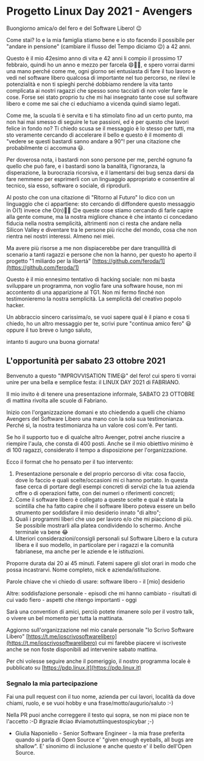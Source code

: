 # Progetto Linux Day 2021 - Avengers

Buongiorno amica/o del fero e del Software Libero! 😉

Come stai? Io e la mia famiglia stiamo bene e io sto facendo il possibile per "andare in pensione" (cambiare il flusso del Tempo diciamo 😉) a 42 anni. 

Questo è il mio 42esimo anno di vita e 42 anni li compio il prossimo 17 febbraio, quindi ho un anno e mezzo per farcela 😄💪🏻, e spero vorrai darmi una mano perché come me, ogni giorno sei entusiasta di fare il tuo lavoro e vedi nel software libero qualcosa di importante nel tuo percorso, ne rilevi le potenzialità e non ti spieghi perché dobbiamo rendere la vita tanto complicata ai nostri ragazzi che spesso sono tacciati di non voler fare le cose.
Forse sei stato proprio tu che mi hai insegnato tante cose sul software libero e come me sai che ci educhiamo a vicenda quindi siamo legati.

Come me, la scuola ti è servita e ti ha stimolato fino ad un certo punto, ma non hai mai smesso di seguire le tue passioni, ed è per questo che lavori felice in fondo no? Ti chiedo scusa se il messaggio è lo stesso per tutti, ma sto veramente cercando di accelerare il bello e questo è il momento di "vedere se questi bastardi sanno andare a 90"! per una citazione che probabilmente ci accomuna 😃. 

Per doverosa nota, i bastardi non sono persone per me, perché ognuno fa quello che può fare, e i bastardi sono la banalità, l'ignoranza, la disperazione, la burocrazia ricorsiva, e il lamentarsi dei bug senza darsi da fare nemmeno per esprimerli con un linguaggio appropriato e consentire al tecnico, sia esso, software o sociale, di riprodurli.

Al posto che con una citazione di "Ritorno al Futuro" lo dico con un linguaggio che ci appartiene: sto cercando di diffondere questo messaggio in O(1) invece che O(n)👍🏻 😉e queste cose stiamo cercando di farle capire alla gente comune, ma la nostra migliore chance è che intanto ci concedano fiducia nella nostra semplicità, altrimenti non ci resta che andare nella Silicon Valley e diventare tra le persone più ricche del mondo, cosa che non rientra nei nostri interessi. Almeno nei miei.

Ma avere più risorse a me non dispiacerebbe per dare tranquillità di scenario a tanti ragazzi e persone che non la hanno, per questo ho aperto il progetto "1 miliardo per la libertà" [https://github.com/feroda/1](https://github.com/feroda/1)

Questo è il mio ennesimo tentativo di hacking sociale: non mi basta sviluppare un programma, non voglio fare una software house, non mi accontento di una apparizione al TG1.  Non mi fermo finché non testimonieremo la nostra semplicità. La semplicità del creativo popolo hacker.

Un abbraccio sincero carissima/o, se vuoi sapere qual è il piano e cosa ti chiedo, ho un altro messaggio per te, scrivi pure "continua amico fero" 😃 oppure il tuo breve o lungo saluto,

intanto ti auguro una buona giornata!

## L'opportunità per sabato 23 ottobre 2021

Benvenuto a questo "IMPROVVISATION TIME😃" del fero! 
cui spero ti vorrai unire per una bella e semplice festa: il LINUX DAY 2021 di FABRIANO.

Il mio invito è di tenere una presentazione informale, SABATO 23 OTTOBRE di mattina rivolta alle scuole di Fabriano.

Inizio con l'organizzazione domani e sto chiedendo a quelli che chiamo Avengers del Software Libero una mano con la sola sua testimonianza. Perché sì, la nostra testimonianza ha un valore così com'è. Per tanti.

Se ho il supporto tuo e di qualche altro Avenger, potrei anche riuscire a riempire l'aula, che consta di 400 posti. Anche se il mio obiettivo minimo è di 100 ragazzi, considerato il tempo a disposizione per l'organizzazione.

Ecco il format che ho pensato per il tuo intervento:

1. Presentazione personale e del proprio percorso di vita: cosa faccio, dove lo faccio e quali scelte/occasioni mi ci hanno portato. In questa fase cerca di portare degli esempi concreti di servizi che la tua azienda offre o di operazioni fatte, con dei numeri o riferimenti concreti;
2. Come il software libero è collegato a queste scelte e qual è stata la scintilla che ha fatto capire che il software libero poteva essere un bello strumento per soddisfare il mio desiderio innato "di altro";
3. Quali i programmi liberi che uso per lavoro e/o che mi piacciono di più. Se possibile mostrarli alla platea condividendo lo schermo. Anche terminale va bene 😂
4. Ulteriori considerazioni/consigli personali sul Software Libero e la cutura libera e il suo modello, in particolare per i ragazzi e la comunità fabrianese, ma anche per le aziende e le istituzioni.

Proporre durata dai 20 ai 45 minuti. Fatemi sapere gli slot orari in modo che possa incastrarvi. Nome completo, nick e azienda/istituzione.

Parole chiave che vi chiedo di usare: software libero - il [mio] desiderio 

Altre: soddisfazione personale - episodi che mi hanno cambiato - risultati di cui vado fiero - aspetti che ritengo importanti - oggi

Sarà una convention di amici, perciò potete rimanere solo per il vostro talk, o vivere un bel momento per tutta la mattinata.

Aggiorno sull'organizzazione nel mio canale personale "Io Scrivo Software Libero" [https://t.me/ioscrivosoftwarelibero](https://t.me/ioscrivosoftwarelibero) cui mi farebbe piacere vi iscriveste anche se non foste disponibili ad intervenire sabato mattina.

Per chi volesse seguire anche il pomeriggio, il nostro programma locale è pubblicato su [https://pdp.linux.it](https://pdp.linux.it)

### Segnalo la mia partecipazione

Fai una pull request con il tuo nome, azienda per cui lavori, località da dove chiami, ruolo, e se vuoi hobby e una frase/motto/augurio/saluto :-)

Nella PR puoi anche correggere il testo qui sopra, se non mi piace non te l'accetto :-D #grazie #ciao #viamotuttiinquestospicybar ;-)

* Giulia Naponiello - Senior Software Engineer - la mia frase preferita quando si parla di Open Source e' "given enough eyeballs, all bugs are shallow". E' sinonimo di inclusione e anche questo e' il bello dell'Open Source.
